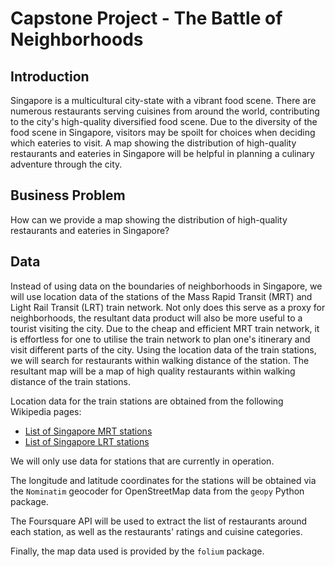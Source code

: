 # Capstone Project - The Battle of Neighborhoods

## Introduction

Singapore is a multicultural city-state with a vibrant food scene. There are numerous restaurants serving cuisines from around the world, contributing to the city's high-quality diversified food scene. Due to the diversity of the food scene in Singapore, visitors may be spoilt for choices when deciding which eateries to visit. A map showing the distribution of high-quality restaurants and eateries in Singapore will be helpful in planning a culinary adventure through the city.

## Business Problem

How can we provide a map showing the distribution of high-quality restaurants and eateries in Singapore?

## Data

Instead of using data on the boundaries of neighborhoods in Singapore, we will use location data of the stations of the Mass Rapid Transit (MRT) and Light Rail Transit (LRT) train network. Not only does this serve as a proxy for neighborhoods, the resultant data product will also be more useful to a tourist visiting the city. Due to the cheap and efficient MRT train network, it is effortless for one to utilise the train network to plan one's itinerary and visit different parts of the city. Using the location data of the train stations, we will search for restaurants within walking distance of the station. The resultant map will be a map of high quality restaurants within walking distance of the train stations.

Location data for the train stations are obtained from the following Wikipedia pages:

- [List of Singapore MRT stations](https://en.wikipedia.org/wiki/List_of_Singapore_MRT_stations)
- [List of Singapore LRT stations](https://en.wikipedia.org/wiki/List_of_Singapore_LRT_stations)

We will only use data for stations that are currently in operation.

The longitude and latitude coordinates for the stations will be obtained via the `Nominatim` geocoder for OpenStreetMap data from the `geopy` Python package.

The Foursquare API will be used to extract the list of restaurants around each station, as well as the restaurants' ratings and cuisine categories.

Finally, the map data used is provided by the `folium` package.
